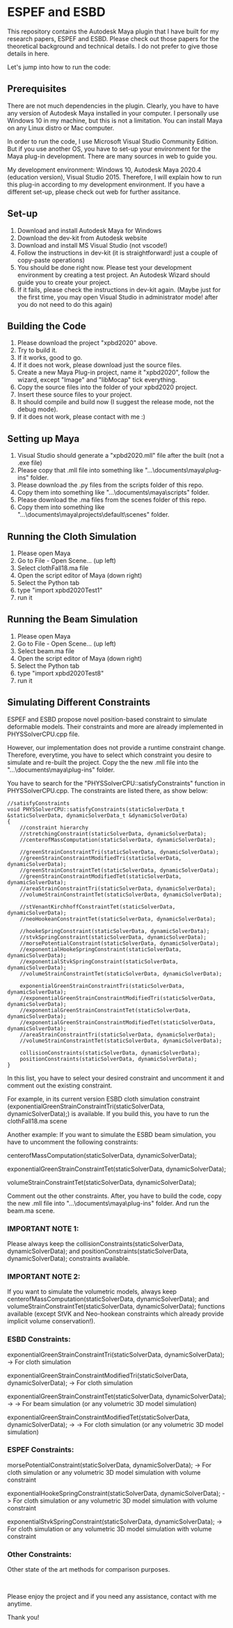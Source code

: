 # ESPEF and ESBD
This repository contains the Autodesk Maya plugin that I have built for my research papers, ESPEF and ESBD. Please check out those papers for the theoretical background and technical details. I do not prefer to give those details in here.

Let's jump into how to run the code:

## Prerequisites
There are not much dependencies in the plugin. Clearly, you have to have any version of Autodesk Maya installed in your computer. I personally use Windows 10 in my machine, but this is not a limitation. You can install Maya on any Linux distro or Mac computer.

In order to run the code, I use Microsoft Visual Studio Community Edition. But if you use another OS, you have to set-up your environment for the Maya plug-in development. There are many sources in web to guide you.

My development environment: Windows 10, Autodesk Maya 2020.4 (education version), Visual Studio 2015. Therefore, I will explain how to run this plug-in according to my development environment. If you have a different set-up, please check out web for further assitance.

## Set-up
1) Download and install Autodesk Maya for Windows
2) Download the dev-kit from Autodesk website
3) Download and install MS Visual Studio (not vscode!)
4) Follow the instructions in dev-kit (it is straightforward! just a couple of copy-paste operations)
5) You should be done right now. Please test your development environment by creating a test project. An Autodesk Wizard should guide you to create your project.
6) If it fails, please check the instructions in dev-kit again. (Maybe just for the first time, you may open Visual Studio in administrator mode! after you do not need to do this again)

## Building the Code
1) Please download the project "xpbd2020" above.
2) Try to build it.
3) If it works, good to go.
4) If it does not work, please download just the source files.
5) Create a new Maya Plug-in project, name it "xpbd2020", follow the wizard, except "Image" and "libMocap" tick everything.
6) Copy the source files into the folder of your xpbd2020 project.
7) Insert these source files to your project.
8) It should compile and build now (I suggest the release mode, not the debug mode).
9) If it does not work, please contact with me :)

## Setting up Maya
1) Visual Studio should generate a "xpbd2020.mll" file after the built (not a .exe file)
2) Please copy that .mll file into something like "...\documents\maya\plug-ins" folder.
3) Please download the .py files from the scripts folder of this repo.
4) Copy them into something like "...\documents\maya\scripts" folder.
5) Please download the .ma files from the scenes folder of this repo.
6) Copy them into something like "...\documents\maya\projects\default\scenes" folder.

## Running the Cloth Simulation
1) Please open Maya
2) Go to File - Open Scene... (up left)
3) Select clothFall18.ma file
4) Open the script editor of Maya (down right)
5) Select the Python tab
6) type "import xpbd2020Test1"
7) run it

## Running the Beam Simulation
1) Please open Maya
2) Go to File - Open Scene... (up left)
3) Select beam.ma file
4) Open the script editor of Maya (down right)
5) Select the Python tab
6) type "import xpbd2020Test8"
7) run it

## Simulating Different Constraints

ESPEF and ESBD propose novel position-based constraint to simulate deformable models. Their constraints and more are already implemented in PHYSSolverCPU.cpp file. 

However, our implementation does not provide a runtime constraint change. Therefore, everytime, you have to select which constraint you desire to simulate and re-built the project. Copy the the new .mll file into the "...\documents\maya\plug-ins" folder.

You have to search for the "PHYSSolverCPU::satisfyConstraints" function in PHYSSolverCPU.cpp. The constraints are listed there, as show below:


	//satisfyConstraints
	void PHYSSolverCPU::satisfyConstraints(staticSolverData_t &staticSolverData, dynamicSolverData_t &dynamicSolverData)
	{	
	 	//constraint hierarchy 
		//stretchingConstraint(staticSolverData, dynamicSolverData);
		//centerofMassComputation(staticSolverData, dynamicSolverData);
	
		//greenStrainConstraintTri(staticSolverData, dynamicSolverData);
		//greenStrainConstraintModifiedTri(staticSolverData, dynamicSolverData);
		//greenStrainConstraintTet(staticSolverData, dynamicSolverData);
		//greenStrainConstraintModifiedTet(staticSolverData, dynamicSolverData);
		//areaStrainConstraintTri(staticSolverData, dynamicSolverData);
		//volumeStrainConstraintTet(staticSolverData, dynamicSolverData);
	
		//stVenantKirchhoffConstraintTet(staticSolverData, dynamicSolverData);
		//neoHookeanConstraintTet(staticSolverData, dynamicSolverData);
	
		//hookeSpringConstraint(staticSolverData, dynamicSolverData);
		//stvkSpringConstraint(staticSolverData, dynamicSolverData);
		//morsePotentialConstraint(staticSolverData, dynamicSolverData);
		//exponentialHookeSpringConstraint(staticSolverData, dynamicSolverData);
		//exponentialStvkSpringConstraint(staticSolverData, dynamicSolverData);
		//volumeStrainConstraintTet(staticSolverData, dynamicSolverData);
	
		exponentialGreenStrainConstraintTri(staticSolverData, dynamicSolverData);
		//exponentialGreenStrainConstraintModifiedTri(staticSolverData, dynamicSolverData);
		//exponentialGreenStrainConstraintTet(staticSolverData, dynamicSolverData);
		//exponentialGreenStrainConstraintModifiedTet(staticSolverData, dynamicSolverData);
		//areaStrainConstraintTri(staticSolverData, dynamicSolverData);
		//volumeStrainConstraintTet(staticSolverData, dynamicSolverData);
		
		collisionConstraints(staticSolverData, dynamicSolverData);
		positionConstraints(staticSolverData, dynamicSolverData); 
	}

In this list, you have to select your desired constraint and uncomment it and comment out the existing constraint.

For example, in its current version ESBD cloth simulation constraint (exponentialGreenStrainConstraintTri(staticSolverData, dynamicSolverData);) is available. If you build this, you have to run the clothFall18.ma scene

Another example: If you want to simulate the ESBD beam simulation, you have to uncomment the following constraints:

centerofMassComputation(staticSolverData, dynamicSolverData);

exponentialGreenStrainConstraintTet(staticSolverData, dynamicSolverData);

volumeStrainConstraintTet(staticSolverData, dynamicSolverData);

Comment out the other constraints. After, you have to build the code, copy the new .mll file into "...\documents\maya\plug-ins" folder. And run the beam.ma scene.

### IMPORTANT NOTE 1:
Please always keep the collisionConstraints(staticSolverData, dynamicSolverData); and positionConstraints(staticSolverData, dynamicSolverData); constraints available.

### IMPORTANT NOTE 2:
If you want to simulate the volumetric models, always keep centerofMassComputation(staticSolverData, dynamicSolverData); and volumeStrainConstraintTet(staticSolverData, dynamicSolverData); functions available (except StVK and Neo-hookean constraints which already provide implicit volume conservation!).

### ESBD Constraints:

exponentialGreenStrainConstraintTri(staticSolverData, dynamicSolverData); -> For cloth simulation

exponentialGreenStrainConstraintModifiedTri(staticSolverData, dynamicSolverData); -> For cloth simulation

exponentialGreenStrainConstraintTet(staticSolverData, dynamicSolverData); -> -> For beam simulation (or any volumetric 3D model simulation)

exponentialGreenStrainConstraintModifiedTet(staticSolverData, dynamicSolverData); -> -> For cloth simulation (or any volumetric 3D model simulation)

### ESPEF Constraints:

morsePotentialConstraint(staticSolverData, dynamicSolverData); -> For cloth simulation or any volumetric 3D model simulation with volume constraint

exponentialHookeSpringConstraint(staticSolverData, dynamicSolverData); -> For cloth simulation or any volumetric 3D model simulation with volume constraint

exponentialStvkSpringConstraint(staticSolverData, dynamicSolverData); -> For cloth simulation or any volumetric 3D model simulation with volume constraint

### Other Constraints:

Other state of the art methods for comparison purposes.

&nbsp;

Please enjoy the project and if you need any assistance, contact with me anytime.

Thank you!
